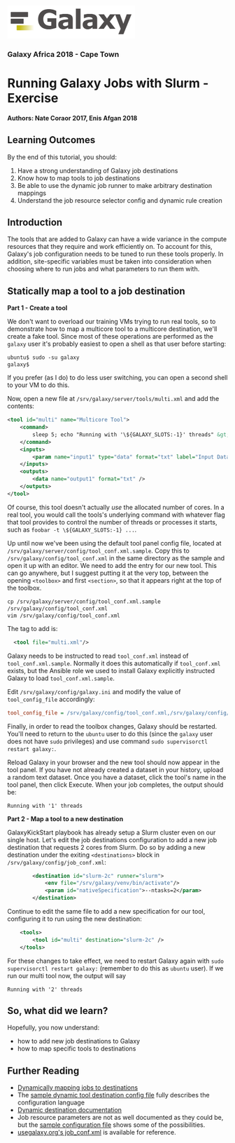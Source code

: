 ![galaxy logo](../../docs/shared-images/galaxy_logo_25percent_transparent.png)

### Galaxy Africa 2018 - Cape Town

# Running Galaxy Jobs with Slurm - Exercise

#### Authors: Nate Coraor 2017, Enis Afgan 2018

## Learning Outcomes

By the end of this tutorial, you should:

1. Have a strong understanding of Galaxy job destinations
2. Know how to map tools to job destinations
3. Be able to use the dynamic job runner to make arbitrary destination mappings
4. Understand the job resource selector config and dynamic rule creation

## Introduction

The tools that are added to Galaxy can have a wide variance in the compute resources that they require and work efficiently on. To account for this, Galaxy's job configuration needs to be tuned to run these tools properly. In addition, site-specific variables must be taken into consideration when choosing where to run jobs and what parameters to run them with.

## Statically map a tool to a job destination

**Part 1 - Create a tool**

We don't want to overload our training VMs trying to run real tools, so to demonstrate how to map a multicore tool to a multicore destination, we'll create a fake tool. Since most of these operations are performed as the `galaxy` user it's probably easiest to open a shell as that user before starting:

```console
ubuntu$ sudo -su galaxy
galaxy$
```

If you prefer (as I do) to do less user switching, you can open a second shell to your VM to do this.

Now, open a new file at `/srv/galaxy/server/tools/multi.xml` and add the contents:

```xml
<tool id="multi" name="Multicore Tool">
    <command>
        sleep 5; echo "Running with '\${GALAXY_SLOTS:-1}' threads" &gt; "$output1"
    </command>
    <inputs>
        <param name="input1" type="data" format="txt" label="Input Dataset"/>
    </inputs>
    <outputs>
        <data name="output1" format="txt" />
    </outputs>
</tool>
```

Of course, this tool doesn't actually *use* the allocated number of cores. In a real tool, you would call the tools's underlying command with whatever flag that tool provides to control the number of threads or processes it starts, such as `foobar -t \${GALAXY_SLOTS:-1} ...`.

Up until now we've been using the default tool panel config file, located at `/srv/galaxy/server/config/tool_conf.xml.sample`. Copy this to `/srv/galaxy/config/tool_conf.xml` in the same directory as the sample and open it up with an editor. We need to add the entry for our new tool. This can go anywhere, but I suggest putting it at the very top, between the opening `<toolbox>` and first `<section>`, so that it appears right at the top of the toolbox.

```console
cp /srv/galaxy/server/config/tool_conf.xml.sample /srv/galaxy/config/tool_conf.xml
vim /srv/galaxy/config/tool_conf.xml
```

The tag to add is:

```xml
  <tool file="multi.xml"/>
```

Galaxy needs to be instructed to read `tool_conf.xml` instead of `tool_conf.xml.sample`. Normally it does this automatically if `tool_conf.xml` exists, but the Ansible role we used to install Galaxy explicitly instructed Galaxy to load `tool_conf.xml.sample`.

Edit `/srv/galaxy/config/galaxy.ini` and modify the value of `tool_config_file` accordingly:

```ini
tool_config_file = /srv/galaxy/config/tool_conf.xml,/srv/galaxy/config/shed_tool_conf.xml
```

Finally, in order to read the toolbox changes, Galaxy should be restarted.
You'll need to return to the `ubuntu` user to do this (since the `galaxy` user
does not have `sudo` privileges) and use command `sudo supervisorctl restart
galaxy:`.

Reload Galaxy in your browser and the new tool should now appear in the tool
panel. If you have not already created a dataset in your history, upload a
random text dataset. Once you have a dataset, click the tool's name in the tool
panel, then click Execute. When your job completes, the output should be:

```
Running with '1' threads
```

**Part 2 - Map a tool to a new destination**

GalaxyKickStart playbook has already setup a Slurm cluster even on our single
host. Let's edit the job destinations configuration to add a new job destination
that requests 2 cores from Slurm. Do so by adding a new destination under the
exiting `<destinations>` block in `/srv/galaxy/config/job_conf.xml`:

```xml
        <destination id="slurm-2c" runner="slurm">
            <env file="/srv/galaxy/venv/bin/activate"/>
            <param id="nativeSpecification">--ntasks=2</param>
        </destination>
```

Continue to edit the same file to add a new specification for our tool,
configuring it to run using the new destination:

```xml
    <tools>
        <tool id="multi" destination="slurm-2c" />
    </tools>
```

For these changes to take effect, we need to restart Galaxy again with
`sudo supervisorctl restart galaxy:` (remember to do this as `ubuntu` user).
If we run our multi tool now, the output will say

```
Running with '2' threads
```

## So, what did we learn?

Hopefully, you now understand:
- how to add new job destinations to Galaxy
- how to map specific tools to destinations

## Further Reading

- [Dynamically mapping jobs to destinations](https://github.com/galaxyproject/dagobah-training/blob/2018-cape-town/sessions/16-compute-cluster/ex2-advanced-job-configs.md#section-2---dynamically-map-a-tool-to-a-job-destination)
- The [sample dynamic tool destination config file](https://github.com/galaxyproject/galaxy/blob/dev/config/tool_destinations.yml.sample) fully describes the configuration language
- [Dynamic destination documentation](https://docs.galaxyproject.org/en/latest/admin/jobs.html#dynamic-destination-mapping)
- Job resource parameters are not as well documented as they could be, but the [sample configuration file](https://github.com/galaxyproject/usegalaxy-playbook/blob/master/env/test/files/galaxy/config/job_resource_params_conf.xml) shows some of the possibilities.
- [usegalaxy.org's job_conf.xml](https://github.com/galaxyproject/usegalaxy-playbook/blob/master/env/main/files/galaxy/config/job_resource_params_conf.xml) is available for reference.
